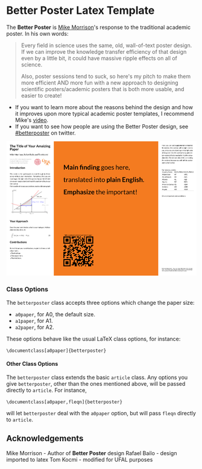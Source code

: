 # Better Poster Latex Template

The **Better Poster** is [Mike Morrison](https://twitter.com/mikemorrison)'s response to the traditional academic poster. In his own words:
> Every field in science uses the same, old, wall-of-text poster design. If we can improve the knowledge transfer efficiency of that design even by a little bit, it could have massive ripple effects on all of science.
> 
> Also, poster sessions tend to suck, so here's my pitch to make them more efficient AND more fun with a new approach to designing scientific posters/academic posters that is both more usable, and easier to create!

 - If you want to learn more about the reasons behind the design and how it improves upon more typical academic poster templates, I recommend Mike's [video](https://www.youtube.com/watch?v=1RwJbhkCA58&feature=youtu.be).
 - If you want to see how people are using the Better Poster design, see [#betterposter](https://twitter.com/hashtag/betterposter?src=hash) on twitter.

<kbd>
<img src="example.png" />
</kbd>

### Class Options

The `betterposter` class accepts three options which change the paper size:
 - `a0paper`, for A0, the default size.
 - `a1paper`, for A1.
 - `a2paper`, for A2.

These options behave like the usual LaTeX class options, for instance:
```
\documentclass[a0paper]{betterposter}
```
#### Other Class Options
The `betterposter` class extends the basic `article` class. Any options you give `betterposter`, other than the ones mentioned above, will be passed directly to `article`. For instance,
```
\documentclass[a0paper,fleqn]{betterposter}
```
will let `betterposter` deal with the `a0paper` option, but will pass `fleqn` directly to `article`.


## Acknowledgements

Mike Morrison - Author of **Better Poster** design
Rafael Bailo - design imported to latex
Tom Kocmi - modified for UFAL purposes